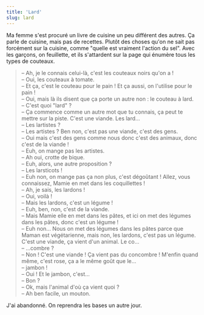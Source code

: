 ```yaml
---
title: 'Lard'
slug: lard
---
```


Ma femme s'est procuré un livre de cuisine un peu différent des autres. Ça parle
de cuisine, mais pas de recettes. Plutôt des choses qu'on ne sait pas forcément
sur la cuisine, comme "quelle est vraiment l'action du sel". Avec les garçons,
on feuillette, et ils s'attardent sur la page qui énumère tous les types de
couteaux.

> – Ah, je le connais celui-là, c'est les couteaux noirs qu'on a !  
> – Oui, les couteaux à tomate.  
> – Et ça, c'est le couteau pour le pain ! Et ça aussi, on l'utilise pour le
> pain !  
> – Oui, mais là ils disent que ça porte un autre non : le couteau à lard.  
> – C'est quoi "lard" ?  
> – Ça commence comme un autre mot que tu connais, ça peut te mettre sur la
> piste. C'est une viande. Les lard…  
> – Les lartistes ?  
> – Les artistes ? Ben non, c'est pas une viande, c'est des gens.  
> – Oui mais c'est des gens comme nous donc c'est des animaux, donc c'est de la
> viande !  
> – Euh, on mange pas les artistes.  
> – Ah oui, crotte de bique.  
> – Euh, alors, une autre proposition ?  
> – Les larsticots !  
> – Euh non, on mange pas ça non plus, c'est dégoûtant ! Allez, vous connaissez,
> Mamie en met dans les coquillettes !  
> – Ah, je sais, les lardons !  
> – Oui, voilà !  
> – Mais les lardons, c'est un légume !  
> – Euh, ben, non, c'est de la viande.  
> – Mais Mamie elle en met dans les pâtes, et ici on met des légumes dans les
> pâtes, donc c'est un légume !  
> – Euh non… Nous on met des légumes dans les pâtes parce que Maman est
> végétarienne, mais non, les lardons, c'est pas un légume. C'est une viande, ça
> vient d'un animal. Le co…  
> – …combre ?  
> – Non ! C'est une viande ! Ça vient pas du concombre ! M'enfin quand même,
> c'est rose, ça a le même goût que le…  
> – jambon !  
> – Oui ! Et le jambon, c'est…  
> – Bon ?  
> – Ok, mais l'animal d'où ça vient quoi ?  
> – Ah ben facile, un mouton.

J'ai abandonné. On reprendra les bases un autre jour.
